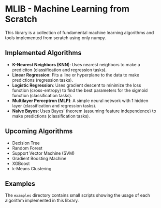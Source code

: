 # MLIB - Machine Learning from Scratch

This library is a collection of fundamental machine learning algorithms and tools implemented from scratch using only numpy.

## Implemented Algorithms

- **K-Nearest Neighbors (KNN)**: Uses nearest neighbors to make a prediciton (classification and regression tasks).
- **Linear Regression**: Fits a line or hyperplane to the data to make predictions (regression tasks).
- **Logistic Regression**: Uses gradient descent to minimize the loss function (cross-entropy) to find the best parameters for the sigmoid function (classification tasks).
- **Multilayer Perceptron (MLP)**: A simple neural network with 1 hidden layer (classification and regression tasks).
- **Naive Bayes**: Uses Bayes' theorem (assuming feature independence) to make predictions (classification tasks).

## Upcoming Algorithms

- Decision Tree
- Random Forest
- Support Vector Machine (SVM)
- Gradient Boosting Machine
- XGBoost
- k-Means Clustering

## Examples

The `examples` directory contains small scripts showing the usage of each algorithm implemented in this library.

